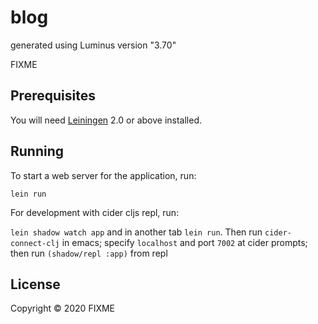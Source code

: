 # blog

generated using Luminus version "3.70"

FIXME

## Prerequisites

You will need [Leiningen][1] 2.0 or above installed.

[1]: https://github.com/technomancy/leiningen

## Running

To start a web server for the application, run:

    lein run 
    
For development with cider cljs repl, run:

`lein shadow watch app` and in another tab `lein run`. Then run `cider-connect-clj` in emacs; specify `localhost` and port `7002` at cider prompts;
then run `(shadow/repl :app)` from repl

## License

Copyright © 2020 FIXME

